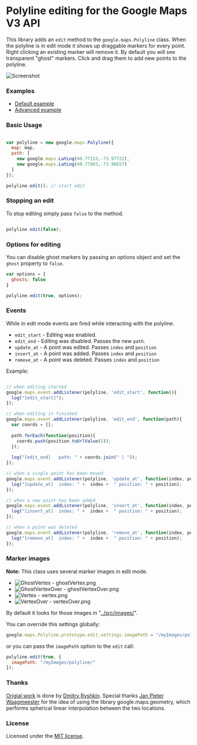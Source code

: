 Polyline editing for the Google Maps V3 API
===========================================

This library adds an `edit` method to the `google.maps.Polyline` class. When the polyline is in edit mode it shows up draggable markers for every point. Right clicking an existing marker will remove it. By default you will see transparent "ghost" markers. Click and drag them to add new points to the polyline. 


![Screenshot](https://github.com/ubilabs/google.maps.polyline.edit/raw/master/screenshot.png)


### Examples ###

* [Default example](http://ubilabs.github.com/google.maps.polyline.edit/examples/default.html)
* [Advanced example](http://ubilabs.github.com/google.maps.polyline.edit/examples/advanced.html)

### Basic Usage ###

```javascript

var polyline = new google.maps.Polyline({
  map: map,
  path: [
    new google.maps.LatLng(40.77153,-73.97722),
    new google.maps.LatLng(40.77803,-73.96657)
  ]
});

polyline.edit(); // start edit

```

### Stopping an edit ###

To stop editing simply pass `false` to the method.

``` javascript

polyline.edit(false);

```

### Options for editing ###

You can disable ghost markers by passing an options object and set the `ghost` property to `false`. 

``` javascript
var options = {
  ghosts: false
}

polyline.edit(true, options);

```

### Events ###

While in edit mode events are fired while interacting with the polyline.

* `edit_start` - Editing was enabled.
* `edit_end` - Editing was disabled. Passes the new `path`.
* `update_at` - A point was edited. Passes `index` and `position`
* `insert_at` - A point was added. Passes `index` and `position`
* `remove_at` - A point was deleted. Passes `index` and `position`

Example:

```javascript

// when editing started
google.maps.event.addListener(polyline, 'edit_start', function(){
  log("[edit_start]");
});

// when editing in finished
google.maps.event.addListener(polyline, 'edit_end', function(path){
  var coords = [];
  
  path.forEach(function(position){ 
    coords.push(position.toUrlValue(5));
  });
  
  log("[edit_end]   path: " + coords.join(" | "));
});

// when a single point has been moved
google.maps.event.addListener(polyline, 'update_at', function(index, position){
  log("[update_at]  index: " +  index +  " position: " + position);
});

// when a new point has been added
google.maps.event.addListener(polyline, 'insert_at', function(index, position){
  log("[insert_at]  index: " +  index +  " position: " + position);
});

// when a point was deleted
google.maps.event.addListener(polyline, 'remove_at', function(index, position){
  log("[remove_at]  index: " +  index +  " position: " + position);
});

```

### Marker images ###

**Note:** This class uses several marker images in edit mode. 

* ![GhostVertex](https://github.com/ubilabs/google.maps.polyline.edit/raw/master/src/images/ghostVertex.png) - ghostVertex.png
* ![GhostVertexOver](https://github.com/ubilabs/google.maps.polyline.edit/raw/master/src/images/ghostVertexOver.png) - ghostVertexOver.png
* ![Vertex](https://github.com/ubilabs/google.maps.polyline.edit/raw/master/src/images/vertex.png) - vertex.png
* ![VertexOver](https://github.com/ubilabs/google.maps.polyline.edit/raw/master/src/images/vertexOver.png) - vertexOver.png

By default it looks for those images in "[../src/images/](https://github.com/ubilabs/google.maps.polyline.edit/tree/master/src/images/)". 

You can override this settings globally:

```javascript
google.maps.Polyline.prototype.edit.settings.imagePath = "/myImages/polyline/" 
```

or you can pass the `imagePath` option to the `edit` call:

```javascript
polyline.edit(true, {
  imagePath: "/myImages/polyline/"
}); 
```


### Thanks ###

[Origial work](http://www.mistechko.sumy.ua/jscript/google/map/polylineEdit/docs/reference.html) is done by [Dmitry Ryshkin](mailto:ryshkin@gmail.com). Special thanks [Jan Pieter Waagmeester](mailto:jieter@jpwaag.com) for the idea of using the library google.maps.geometry, which performs spherical linear interpolation between the two locations.

### License ###

Licensed under the [MIT license](http://www.opensource.org/licenses/mit-license.php).